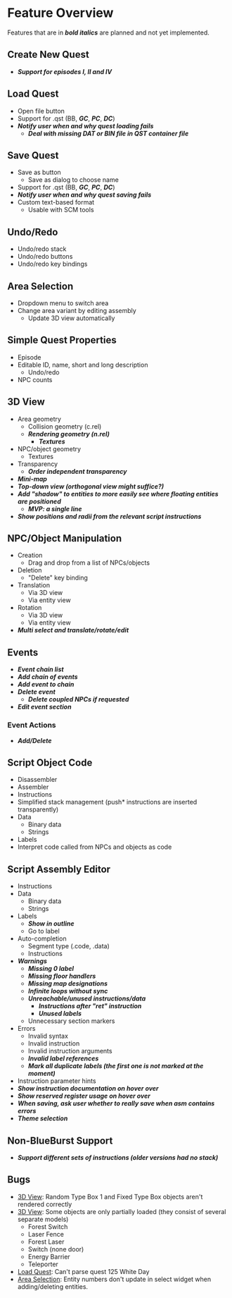 # Feature Overview

Features that are in ***bold italics*** are planned and not yet implemented.

## Create New Quest

- ***Support for episodes I, II and IV***

## Load Quest

- Open file button
- Support for .qst (BB, ***GC***, ***PC***, ***DC***)
- ***Notify user when and why quest loading fails***
    - ***Deal with missing DAT or BIN file in QST container file***

## Save Quest

- Save as button
    - Save as dialog to choose name
- Support for .qst (BB, ***GC***, ***PC***, ***DC***)
- ***Notify user when and why quest saving fails***
- Custom text-based format
    - Usable with SCM tools

## Undo/Redo

- Undo/redo stack
- Undo/redo buttons
- Undo/redo key bindings

## Area Selection

- Dropdown menu to switch area
- Change area variant by editing assembly
    - Update 3D view automatically

## Simple Quest Properties

- Episode
- Editable ID, name, short and long description
    - Undo/redo
- NPC counts

## 3D View

- Area geometry
    - Collision geometry (c.rel)
    - ***Rendering geometry (n.rel)***
        - ***Textures***
- NPC/object geometry
    - Textures
- Transparency
    - ***Order independent transparency***
- ***Mini-map***
- ***Top-down view (orthogonal view might suffice?)***
- ***Add "shadow" to entities to more easily see where floating entities are positioned***
    - ***MVP: a single line***
- ***Show positions and radii from the relevant script instructions***

## NPC/Object Manipulation

- Creation
    - Drag and drop from a list of NPCs/objects
- Deletion
    - "Delete" key binding
- Translation
    - Via 3D view
    - Via entity view
- Rotation
    - Via 3D view
    - Via entity view
- ***Multi select and translate/rotate/edit***

## Events

- ***Event chain list***
- ***Add chain of events***
- ***Add event to chain***
- ***Delete event***
    - ***Delete coupled NPCs if requested***
- ***Edit event section***

### Event Actions

- ***Add/Delete***

## Script Object Code

- Disassembler
- Assembler
- Instructions
- Simplified stack management (push* instructions are inserted transparently)
- Data
    - Binary data
    - Strings
- Labels
- Interpret code called from NPCs and objects as code

## Script Assembly Editor

- Instructions
- Data
    - Binary data
    - Strings
- Labels
    - ***Show in outline***
    - Go to label
- Auto-completion
    - Segment type (.code, .data)
    - Instructions
- ***Warnings***
    - ***Missing 0 label***
    - ***Missing floor handlers***
    - ***Missing map designations***
    - ***Infinite loops without sync***
    - ***Unreachable/unused instructions/data***
        - ***Instructions after "ret" instruction***
        - ***Unused labels***
    - Unnecessary section markers
- Errors
    - Invalid syntax
    - Invalid instruction
    - Invalid instruction arguments
    - ***Invalid label references***
    - ***Mark all duplicate labels (the first one is not marked at the moment)***
- Instruction parameter hints
- ***Show instruction documentation on hover over***
- ***Show reserved register usage on hover over***
- ***When saving, ask user whether to really save when asm contains errors***
- ***Theme selection***

## Non-BlueBurst Support

- ***Support different sets of instructions (older versions had no stack)***

## Bugs

- [3D View](#3d-view): Random Type Box 1 and Fixed Type Box objects aren't rendered correctly
- [3D View](#3d-view): Some objects are only partially loaded (they consist of several separate models)
    - Forest Switch
    - Laser Fence
    - Forest Laser
    - Switch (none door)
    - Energy Barrier
    - Teleporter
- [Load Quest](#load-quest): Can't parse quest 125 White Day
- [Area Selection](#area-selection): Entity numbers don't update in select widget when adding/deleting entities.

